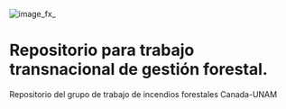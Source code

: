 ![image_fx_](https://github.com/user-attachments/assets/03e309f3-b03a-4e4a-bc15-e40973eb7c8a)

# Repositorio para trabajo transnacional de gestión forestal.

Repositorio del grupo de trabajo de incendios forestales Canada-UNAM
